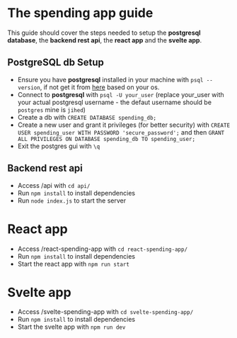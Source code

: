 # The spending app guide
This guide should cover the steps needed to setup the **postgresql database**, the **backend rest api**, the **react app** and the **svelte app**.

## PostgreSQL db Setup
- Ensure you have **postgresql** installed in your machine with `psql --version`, if not get it from [here](https://www.postgresql.org/download/) based on your os.
- Connect to **postgresql** with `psql -U your_user` (replace your_user with your actual postgresql username - the defaut username should be `postgres` mine is `jihed`)
- Create a db with `CREATE DATABASE spending_db;`
- Create a new user and grant it privileges (for better security) with `CREATE USER spending_user WITH PASSWORD 'secure_password';` and then `GRANT ALL PRIVILEGES ON DATABASE spending_db TO spending_user;`
- Exit the postgres gui with `\q`

## Backend rest api
- Access /api with `cd api/`
- Run `npm install` to install dependencies
- Run `node index.js` to start the server

# React app
- Access /react-spending-app with `cd react-spending-app/`
- Run `npm install` to install dependencies
- Start the react app with `npm run start`

# Svelte app
- Access /svelte-spending-app with `cd svelte-spending-app/`
- Run `npm install` to install dependencies
- Start the svelte app with `npm run dev`